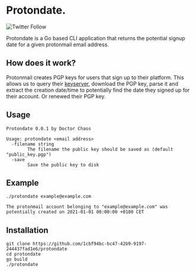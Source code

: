# Protondate.
![Twitter Follow](https://img.shields.io/twitter/follow/chaosd0c?style=social)

Protondate is a Go based CLI application that returns the potential signup date for a given protonmail email address.

## How does it work?

Protonmail creates PGP keys for users that sign up to their platform. This allows us to query their [keyserver](https://api.protonmail.ch/pks/lookup?op=get&search=example@example.com), download the PGP key, parse it and extract the creation date/time to potentially find the date they signed up for their account. Or renewed their PGP key.

## Usage

```
Protondate 0.0.1 by Doctor Chaos

Usage: protondate <email address>
  -filename string
    	The filename the public key should be saved as (default "public_key.pgp")
  -save
    	Save the public key to disk
```

## Example

```
./protondate example@example.com

The protonmail account belonging to "example@example.com" was potentially created on 2021-01-01 00:00:00 +0100 CET
```

## Installation

```
git clone https://github.com/1cbf94bc-bc47-42b9-9197-244437fad1e6/protondate
cd protondate
go build
./protondate
```
